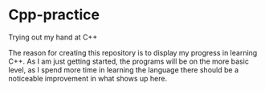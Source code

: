 # Cpp-practice
Trying out my hand at C++

The reason for creating this repository is to display my progress in learning C++. As I am just getting started, the programs will be on the more basic level, as I spend more time in learning the language there should be a noticeable improvement in what shows up here.
